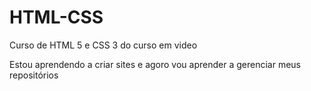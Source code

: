 # HTML-CSS
 Curso de HTML 5 e CSS 3 do curso em video

Estou aprendendo a criar sites e agoro vou aprender a gerenciar meus repositórios